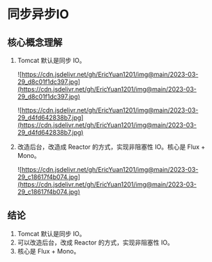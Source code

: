 # 同步异步IO

## 核心概念理解

1. Tomcat 默认是同步 IO。
    
    ![https://cdn.jsdelivr.net/gh/EricYuan1201/img@main/2023-03-29_d8c01f1dc397.jpg](https://cdn.jsdelivr.net/gh/EricYuan1201/img@main/2023-03-29_d8c01f1dc397.jpg)
    
    ![https://cdn.jsdelivr.net/gh/EricYuan1201/img@main/2023-03-29_d4fd642838b7.jpg](https://cdn.jsdelivr.net/gh/EricYuan1201/img@main/2023-03-29_d4fd642838b7.jpg)
    
2. 改造后台，改造成 Reactor 的方式，实现非阻塞性 IO。核心是 Flux + Mono。
    
    ![https://cdn.jsdelivr.net/gh/EricYuan1201/img@main/2023-03-29_c18617f4b074.jpg](https://cdn.jsdelivr.net/gh/EricYuan1201/img@main/2023-03-29_c18617f4b074.jpg)
    

## 结论

1. Tomcat 默认是同步 IO。
2. 可以改造后台，改成 Reactor 的方式，实现非阻塞性 IO。
3. 核心是 Flux + Mono。